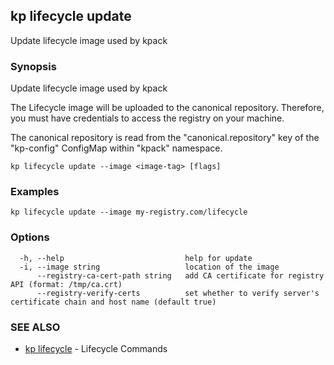 ## kp lifecycle update

Update lifecycle image used by kpack

### Synopsis

Update lifecycle image used by kpack

The Lifecycle image will be uploaded to the canonical repository.
Therefore, you must have credentials to access the registry on your machine.

The canonical repository is read from the "canonical.repository" key of the "kp-config" ConfigMap within "kpack" namespace.


```
kp lifecycle update --image <image-tag> [flags]
```

### Examples

```
kp lifecycle update --image my-registry.com/lifecycle
```

### Options

```
  -h, --help                           help for update
  -i, --image string                   location of the image
      --registry-ca-cert-path string   add CA certificate for registry API (format: /tmp/ca.crt)
      --registry-verify-certs          set whether to verify server's certificate chain and host name (default true)
```

### SEE ALSO

* [kp lifecycle](kp_lifecycle.md)	 - Lifecycle Commands

